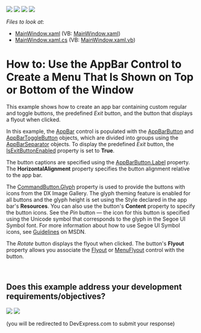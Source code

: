 <!-- default badges list -->
![](https://img.shields.io/endpoint?url=https://codecentral.devexpress.com/api/v1/VersionRange/128659511/24.2.1%2B)
[![](https://img.shields.io/badge/Open_in_DevExpress_Support_Center-FF7200?style=flat-square&logo=DevExpress&logoColor=white)](https://supportcenter.devexpress.com/ticket/details/T326286)
[![](https://img.shields.io/badge/📖_How_to_use_DevExpress_Examples-e9f6fc?style=flat-square)](https://docs.devexpress.com/GeneralInformation/403183)
[![](https://img.shields.io/badge/💬_Leave_Feedback-feecdd?style=flat-square)](#does-this-example-address-your-development-requirementsobjectives)
<!-- default badges end -->
<!-- default file list -->
*Files to look at*:

* [MainWindow.xaml](./CS/AppBarExample/MainWindow.xaml) (VB: [MainWindow.xaml](./VB/AppBarExample/MainWindow.xaml))
* [MainWindow.xaml.cs](./CS/AppBarExample/MainWindow.xaml.cs) (VB: [MainWindow.xaml.vb](./VB/AppBarExample/MainWindow.xaml.vb))
<!-- default file list end -->
# How to: Use the AppBar Control to Create a Menu That Is Shown on Top or Bottom of the Window


<p>This example shows how to create an app bar containing custom regular and toggle buttons, the predefined <em>Exit</em> button, and the button that displays a flyout when clicked.</p>
<p>In this example, the <a href="https://documentation.devexpress.com/WPF/clsDevExpressXpfWindowsUIAppBartopic.aspx">AppBar</a> control is populated with the <a href="https://documentation.devexpress.com/WPF/clsDevExpressXpfWindowsUIAppBarButtontopic.aspx">AppBarButton</a> and <a href="https://documentation.devexpress.com/WPF/clsDevExpressXpfWindowsUIAppBarToggleButtontopic.aspx">AppBarToggleButton</a> objects, which are divided into groups using the <a href="https://documentation.devexpress.com/WPF/clsDevExpressXpfWindowsUIAppBarSeparatortopic.aspx">AppBarSeparator</a> objects. To display the predefined <em>Exit</em> button, the <a href="https://documentation.devexpress.com/WPF/DevExpressXpfWindowsUIAppBar_IsExitButtonEnabledtopic.aspx">IsExitButtonEnabled</a> property is set to <strong>True</strong>.</p>
<p>The button captions are specified using the <a href="https://documentation.devexpress.com/WPF/DevExpressXpfWindowsUIAppBarButton_Labeltopic.aspx">AppBarButton.Label</a> property. The <strong>HorizontalAlignment</strong> property specifies the button alignment relative to the app bar.</p>
<p>The <a href="https://documentation.devexpress.com/WPF/DevExpressXpfWindowsUICommandButton_Glyphtopic.aspx">CommandButton.Glyph</a> property is used to provide the buttons with icons from the DX Image Gallery. The glyph theming feature is enabled for all buttons and the glyph height is set using the Style declared in the app bar's <strong>Resources</strong>. You can also use the button's <strong>Content</strong> property to specify the button icons. See the <em>Pin</em> button — the icon for this button is specified using the Unicode symbol that corresponds to the glyph in the Segoe UI Symbol font. For more information about how to use Segoe UI Symbol icons, see <a href="https://msdn.microsoft.com/en-us/library/windows/apps/jj841126.aspx">Guidelines</a> on MSDN.</p>
<p>The <em>Rotate</em> button displays the flyout when clicked. The button's <strong>Flyout</strong> property allows you associate the <a href="https://documentation.devexpress.com/WPF/clsDevExpressXpfWindowsUIFlyouttopic.aspx">Flyout</a> or <a href="https://documentation.devexpress.com/WPF/clsDevExpressXpfWindowsUIMenuFlyouttopic.aspx">MenuFlyout</a> control with the button.</p>

<br/>


<!-- feedback -->
## Does this example address your development requirements/objectives?

[<img src="https://www.devexpress.com/support/examples/i/yes-button.svg"/>](https://www.devexpress.com/support/examples/survey.xml?utm_source=github&utm_campaign=how-to-use-the-appbar-control-to-create-a-menu-that-is-shown-on-top-or-bottom-of-the-window-t326286&~~~was_helpful=yes) [<img src="https://www.devexpress.com/support/examples/i/no-button.svg"/>](https://www.devexpress.com/support/examples/survey.xml?utm_source=github&utm_campaign=how-to-use-the-appbar-control-to-create-a-menu-that-is-shown-on-top-or-bottom-of-the-window-t326286&~~~was_helpful=no)

(you will be redirected to DevExpress.com to submit your response)
<!-- feedback end -->
